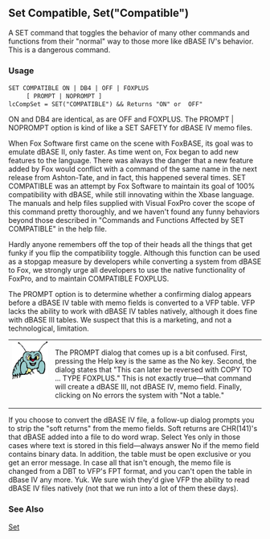 ## Set Compatible, Set("Compatible")

A SET command that toggles the behavior of many other commands and functions from their "normal" way to those more like dBASE IV's behavior. This is a dangerous command.

### Usage

```foxpro
SET COMPATIBLE ON | DB4 | OFF | FOXPLUS
     [ PROMPT | NOPROMPT ]
lcCompSet = SET("COMPATIBLE") && Returns "ON" or  OFF"
```

ON and DB4 are identical, as are OFF and FOXPLUS. The PROMPT | NOPROMPT option is kind of like a SET SAFETY for dBASE IV memo files.

When Fox Software first came on the scene with FoxBASE, its goal was to emulate dBASE II, only faster. As time went on, Fox began to add new features to the language. There was always the danger that a new feature added by Fox would conflict with a command of the same name in the next release from Ashton-Tate, and in fact, this happened several times. SET COMPATIBLE was an attempt by Fox Software to maintain its goal of 100% compatibility with dBASE, while still innovating within the Xbase language. The manuals and help files supplied with Visual FoxPro cover the scope of this command pretty thoroughly, and we haven't found any funny behaviors beyond those described in "Commands and Functions Affected by SET COMPATIBLE" in the help file.

Hardly anyone remembers off the top of their heads all the things that get funky if you flip the compatibility toggle. Although this function can be used as a stopgap measure by developers while converting a system from dBASE to Fox, we strongly urge all developers to use the native functionality of FoxPro, and to maintain COMPATIBLE FOXPLUS.

The PROMPT option is to determine whether a confirming dialog appears before a dBASE IV table with memo fields is converted to a VFP table. VFP lacks the ability to work with dBASE IV tables natively, although it does fine with dBASE III tables. We suspect that this is a marketing, and not a technological, limitation.

<table>
<tr>
  <td width="17%" valign="top">
<img width="95" height="77" src="bug.gif">
  </td>
  <td width="83%">
  <p>The PROMPT dialog that comes up is a bit confused. First, pressing the Help key is the same as the No key. Second, the dialog states that &quot;This can later be reversed with COPY TO ... TYPE FOXPLUS.&quot; This is not exactly true&mdash;that command will create a dBASE III, not dBASE IV, memo field. Finally, clicking on No errors the system with &quot;Not a table.&quot;</p>
  </td>
 </tr>
</table>

If you choose to convert the dBASE IV file, a follow-up dialog prompts you to strip the "soft returns" from the memo fields. Soft returns are CHR(141)'s that dBASE added into a file to do word wrap. Select Yes only in those cases where text is stored in this field&mdash;always answer No if the memo field contains binary data. In addition, the table must be open exclusive or you get an error message. In case all that isn't enough, the memo file is changed from a DBT to VFP's FPT format, and you can't open the table in dBase IV any more. Yuk. We sure wish they'd give VFP the ability to read dBASE IV files natively (not that we run into a lot of them these days).

### See Also

[Set](s4g126.md)